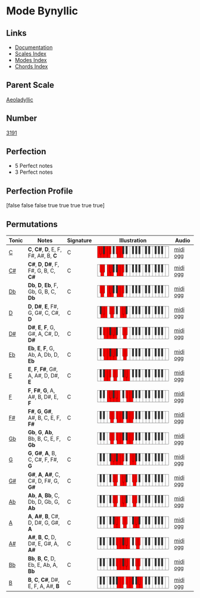 # Mode Bynyllic

## Links

- [Documentation](index.md)
- [Scales Index](Scales.md)
- [Modes Index](Modes.md)
- [Chords Index](Chords.md)

## Parent Scale

[Aeoladyllic](ScaleAeoladyllic.md)

## Number

[3191](https://ianring.com/musictheory/scales/3191)

## Perfection

- 5 Perfect notes
- 3 Perfect notes

## Perfection Profile

[false false false true true true true true]

## Permutations

| Tonic | Notes | Signature | Illustration | Audio |
|-------|-------|-----------|--------------|-------|
| [C](ModeCNaturalBynyllic.md) | **C**, **C#**, **D**, E, F, F#, A#, B, **C** | C | ![CNaturalBynyllic](ModeCNaturalBynyllic.png) | [midi](ModeCNaturalBynyllic.mid) [ogg](ModeCNaturalBynyllic.ogg) |
| [C#](ModeCSharpBynyllic.md) | **C#**, **D**, **D#**, F, F#, G, B, C, **C#** | C | ![CSharpBynyllic](ModeCSharpBynyllic.png) | [midi](ModeCSharpBynyllic.mid) [ogg](ModeCSharpBynyllic.ogg) |
| [Db](ModeDFlatBynyllic.md) | **Db**, **D**, **Eb**, F, Gb, G, B, C, **Db** | C | ![DFlatBynyllic](ModeDFlatBynyllic.png) | [midi](ModeDFlatBynyllic.mid) [ogg](ModeDFlatBynyllic.ogg) |
| [D](ModeDNaturalBynyllic.md) | **D**, **D#**, **E**, F#, G, G#, C, C#, **D** | C | ![DNaturalBynyllic](ModeDNaturalBynyllic.png) | [midi](ModeDNaturalBynyllic.mid) [ogg](ModeDNaturalBynyllic.ogg) |
| [D#](ModeDSharpBynyllic.md) | **D#**, **E**, **F**, G, G#, A, C#, D, **D#** | C | ![DSharpBynyllic](ModeDSharpBynyllic.png) | [midi](ModeDSharpBynyllic.mid) [ogg](ModeDSharpBynyllic.ogg) |
| [Eb](ModeEFlatBynyllic.md) | **Eb**, **E**, **F**, G, Ab, A, Db, D, **Eb** | C | ![EFlatBynyllic](ModeEFlatBynyllic.png) | [midi](ModeEFlatBynyllic.mid) [ogg](ModeEFlatBynyllic.ogg) |
| [E](ModeENaturalBynyllic.md) | **E**, **F**, **F#**, G#, A, A#, D, D#, **E** | C | ![ENaturalBynyllic](ModeENaturalBynyllic.png) | [midi](ModeENaturalBynyllic.mid) [ogg](ModeENaturalBynyllic.ogg) |
| [F](ModeFNaturalBynyllic.md) | **F**, **F#**, **G**, A, A#, B, D#, E, **F** | C | ![FNaturalBynyllic](ModeFNaturalBynyllic.png) | [midi](ModeFNaturalBynyllic.mid) [ogg](ModeFNaturalBynyllic.ogg) |
| [F#](ModeFSharpBynyllic.md) | **F#**, **G**, **G#**, A#, B, C, E, F, **F#** | C | ![FSharpBynyllic](ModeFSharpBynyllic.png) | [midi](ModeFSharpBynyllic.mid) [ogg](ModeFSharpBynyllic.ogg) |
| [Gb](ModeGFlatBynyllic.md) | **Gb**, **G**, **Ab**, Bb, B, C, E, F, **Gb** | C | ![GFlatBynyllic](ModeGFlatBynyllic.png) | [midi](ModeGFlatBynyllic.mid) [ogg](ModeGFlatBynyllic.ogg) |
| [G](ModeGNaturalBynyllic.md) | **G**, **G#**, **A**, B, C, C#, F, F#, **G** | C | ![GNaturalBynyllic](ModeGNaturalBynyllic.png) | [midi](ModeGNaturalBynyllic.mid) [ogg](ModeGNaturalBynyllic.ogg) |
| [G#](ModeGSharpBynyllic.md) | **G#**, **A**, **A#**, C, C#, D, F#, G, **G#** | C | ![GSharpBynyllic](ModeGSharpBynyllic.png) | [midi](ModeGSharpBynyllic.mid) [ogg](ModeGSharpBynyllic.ogg) |
| [Ab](ModeAFlatBynyllic.md) | **Ab**, **A**, **Bb**, C, Db, D, Gb, G, **Ab** | C | ![AFlatBynyllic](ModeAFlatBynyllic.png) | [midi](ModeAFlatBynyllic.mid) [ogg](ModeAFlatBynyllic.ogg) |
| [A](ModeANaturalBynyllic.md) | **A**, **A#**, **B**, C#, D, D#, G, G#, **A** | C | ![ANaturalBynyllic](ModeANaturalBynyllic.png) | [midi](ModeANaturalBynyllic.mid) [ogg](ModeANaturalBynyllic.ogg) |
| [A#](ModeASharpBynyllic.md) | **A#**, **B**, **C**, D, D#, E, G#, A, **A#** | C | ![ASharpBynyllic](ModeASharpBynyllic.png) | [midi](ModeASharpBynyllic.mid) [ogg](ModeASharpBynyllic.ogg) |
| [Bb](ModeBFlatBynyllic.md) | **Bb**, **B**, **C**, D, Eb, E, Ab, A, **Bb** | C | ![BFlatBynyllic](ModeBFlatBynyllic.png) | [midi](ModeBFlatBynyllic.mid) [ogg](ModeBFlatBynyllic.ogg) |
| [B](ModeBNaturalBynyllic.md) | **B**, **C**, **C#**, D#, E, F, A, A#, **B** | C | ![BNaturalBynyllic](ModeBNaturalBynyllic.png) | [midi](ModeBNaturalBynyllic.mid) [ogg](ModeBNaturalBynyllic.ogg) |
